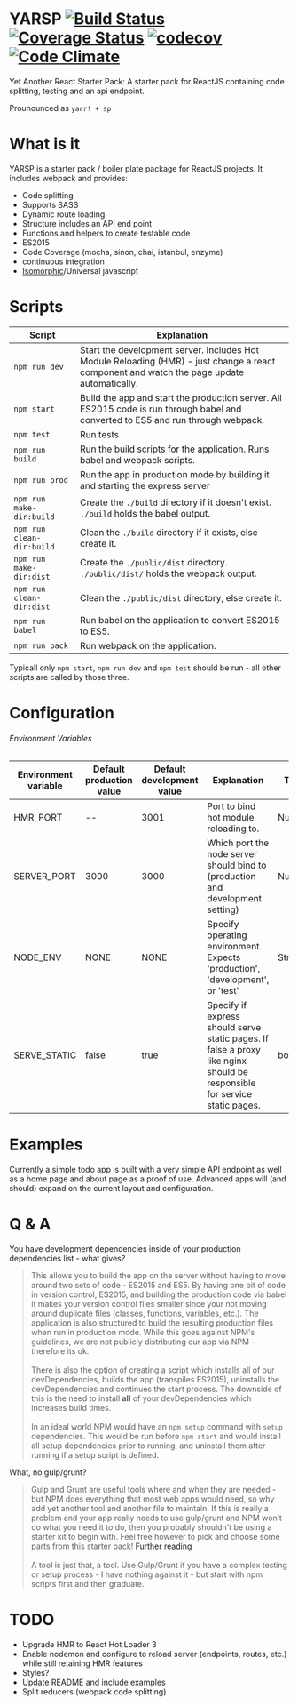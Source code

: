 # YARSP [![Build Status](https://travis-ci.org/andy9775/YARSP.svg?branch=master)](https://travis-ci.org/andy9775/YARSP) [![Coverage Status](https://coveralls.io/repos/github/andy9775/YARSP/badge.svg)](https://coveralls.io/github/andy9775/YARSP) [![codecov](https://codecov.io/gh/andy9775/YARSP/branch/master/graph/badge.svg)](https://codecov.io/gh/andy9775/YARSP) [![Code Climate](https://codeclimate.com/github/andy9775/YARSP/badges/gpa.svg)](https://codeclimate.com/github/andy9775/YARSP)
Yet Another React Starter Pack: A starter pack for ReactJS containing code splitting, testing and an api endpoint.

Prounounced as `yarr! + sp`

# What is it
YARSP is a starter pack / boiler plate package for ReactJS projects. It includes webpack and provides:
<ul>
  <li>Code splitting</li>
  <li>Supports SASS</li>
  <li>Dynamic route loading</li>
  <li>Structure includes an API end point</li>
  <li>Functions and helpers to create testable code</li>
  <li>ES2015</li>
  <li>Code Coverage (mocha, sinon, chai, istanbul, enzyme)</li>
  <li>continuous integration</li>
  <li><a href="http://nerds.airbnb.com/isomorphic-javascript-future-web-apps/">Isomorphic</a>/Universal javascript</li>
</ul>

# Scripts
| **Script**                | **Explanation**                                                                                                                            |
|---------------------------|--------------------------------------------------------------------------------------------------------------------------------------------|
| `npm run dev`             | Start the development server. Includes Hot Module Reloading (HMR) - just change a react component and watch the page update automatically. |
| `npm start`               | Build the app and start the production server. All ES2015 code is run through babel and converted to ES5 and run through webpack.          |
| `npm test`                | Run tests                                                                                                                                  |
| `npm run build`           | Run the build scripts for the application. Runs babel and webpack scripts.                                                                 |
| `npm run prod`            | Run the app in production mode by building it and starting the express server                                                              |
| `npm run make-dir:build`  | Create the `./build` directory if it doesn't exist. `./build` holds the babel output.                                                      |
| `npm run clean-dir:build` | Clean the `./build` directory if it exists, else create it.                                                                                |
| `npm run make-dir:dist`   | Create the `./public/dist` directory. `./public/dist/` holds the webpack output.                                                           |
| `npm run clean-dir:dist`  | Clean the `./public/dist` directory, else create it.                                                                                       |
| `npm run babel`           | Run babel on the application to convert ES2015 to ES5.                                                                                     |
| `npm run pack`            | Run webpack on the application.                                                                                                            
Typicall only `npm start`, `npm run dev` and `npm test` should be run - all other scripts are called by those three.

# Configuration
###### Environment Variables
| **Environment variable** 	| **Default production value** 	| **Default development value** 	| **Explanation**                                                                                                           	| **Type**      	| **Environment** 	|
|--------------------------	|------------------------------	|-------------------------------	|---------------------------------------------------------------------------------------------------------------------------	|---------------	|-----------------	|
| HMR_PORT                 	| --                         	| 3001                          	| Port to bind hot module reloading to.                                                                                     	| Number        	| Development     	|
| SERVER_PORT              	| 3000                         	| 3000                          	| Which port the node server should bind to (production and development setting)                                            	| Number        	| All             	|
| NODE_ENV                 	| NONE                         	| NONE                          	| Specify operating environment. Expects 'production', 'development', or 'test'                                             	| String        	| All             	|
| SERVE_STATIC             	| false                        	| true                          	| Specify if express should serve static pages. If false a proxy like nginx should be responsible for service static pages. 	| bool          	| Production      	|

# Examples
Currently a simple todo app is built with a very simple API endpoint as well as a home page and about page as a proof of use. Advanced apps will (and should) expand on the current layout and configuration.


# Q & A
You have development dependencies inside of your production dependencies list - what gives?
>This allows you to build the app on the server without having to move around two sets of code - ES2015 and ES5. By having one bit of code in version control, ES2015, and building the production code via babel it makes your version control files smaller since your not moving around duplicate files (classes, functions, variables, etc.). The application is also structured to build the resulting production files when run in production mode. While this goes against NPM's guidelines, we are not publicly distributing our app via NPM - therefore its ok.<br><br> There is also the option of creating a script which installs all of our devDependencies, builds the app (transpiles ES2015), uninstalls the devDependencies and continues the start process. The downside of this is the need to install **all** of your devDependencies which increases build times.<br><br>In an ideal world NPM would have an `npm setup` command with `setup` dependencies. This would be run before `npm start` and would install all setup dependencies prior to running, and uninstall them after running if a setup script is defined.

What, no gulp/grunt?
>Gulp and Grunt are useful tools where and when they are needed - but NPM does everything that most web apps would need, so why add yet another tool and another file to maintain. If this is really a problem and your app really needs to use gulp/grunt and NPM won’t do what you need it to do, then you probably shouldn't be using a starter kit to begin with. Feel free however to pick and choose some parts from this starter pack! <a href="https://medium.freecodecamp.com/why-i-left-gulp-and-grunt-for-npm-scripts-3d6853dd22b8#.ahpe1cj10">Further reading</a><br><br>A tool is just that, a tool. Use Gulp/Grunt if you have a complex testing or setup process - I have nothing against it - but start with npm scripts first and then graduate.


# TODO
<ul>
  <li>Upgrade HMR to React Hot Loader 3</li>
  <li>Enable nodemon and configure to reload server (endpoints, routes, etc.) while still retaining HMR features</li>
  <li>Styles?</li>
  <li>Update README and include examples</li>
  <li>Split reducers (webpack code splitting)</li>
</ul>
